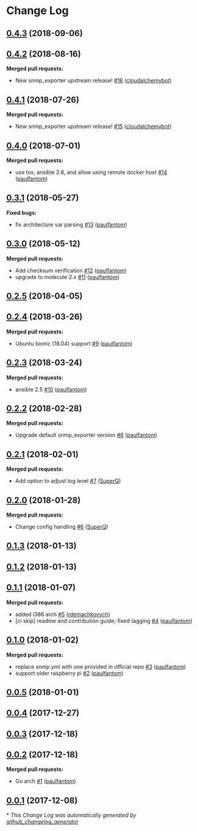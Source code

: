 # Change Log

## [0.4.3](https://galaxy.ansible.com/cloudalchemy/snmp-exporter) (2018-09-06)
## [0.4.2](https://galaxy.ansible.com/cloudalchemy/snmp-exporter) (2018-08-16)
**Merged pull requests:**

- New snmp\_exporter upstream release! [\#16](https://github.com/cloudalchemy/ansible-snmp-exporter/pull/16) ([cloudalchemybot](https://github.com/cloudalchemybot))

## [0.4.1](https://galaxy.ansible.com/cloudalchemy/snmp-exporter) (2018-07-26)
**Merged pull requests:**

- New snmp\_exporter upstream release! [\#15](https://github.com/cloudalchemy/ansible-snmp-exporter/pull/15) ([cloudalchemybot](https://github.com/cloudalchemybot))

## [0.4.0](https://galaxy.ansible.com/cloudalchemy/snmp-exporter) (2018-07-01)
**Merged pull requests:**

- use tox, ansible 2.6, and allow using remote docker host [\#14](https://github.com/cloudalchemy/ansible-snmp-exporter/pull/14) ([paulfantom](https://github.com/paulfantom))

## [0.3.1](https://galaxy.ansible.com/cloudalchemy/snmp-exporter) (2018-05-27)
**Fixed bugs:**

- fix architecture var parsing [\#13](https://github.com/cloudalchemy/ansible-snmp-exporter/pull/13) ([paulfantom](https://github.com/paulfantom))

## [0.3.0](https://galaxy.ansible.com/cloudalchemy/snmp-exporter) (2018-05-12)
**Merged pull requests:**

- Add checksum verification [\#12](https://github.com/cloudalchemy/ansible-snmp-exporter/pull/12) ([paulfantom](https://github.com/paulfantom))
- upgrade to molecule 2.x [\#11](https://github.com/cloudalchemy/ansible-snmp-exporter/pull/11) ([paulfantom](https://github.com/paulfantom))

## [0.2.5](https://galaxy.ansible.com/cloudalchemy/snmp-exporter) (2018-04-05)
## [0.2.4](https://galaxy.ansible.com/cloudalchemy/snmp-exporter) (2018-03-26)
**Merged pull requests:**

- Ubuntu bionic \(18.04\) support [\#9](https://github.com/cloudalchemy/ansible-snmp-exporter/pull/9) ([paulfantom](https://github.com/paulfantom))

## [0.2.3](https://galaxy.ansible.com/cloudalchemy/snmp-exporter) (2018-03-24)
**Merged pull requests:**

- ansible 2.5 [\#10](https://github.com/cloudalchemy/ansible-snmp-exporter/pull/10) ([paulfantom](https://github.com/paulfantom))

## [0.2.2](https://galaxy.ansible.com/cloudalchemy/snmp-exporter) (2018-02-28)
**Merged pull requests:**

- Upgrade default snmp\_exporter version [\#8](https://github.com/cloudalchemy/ansible-snmp-exporter/pull/8) ([paulfantom](https://github.com/paulfantom))

## [0.2.1](https://galaxy.ansible.com/cloudalchemy/snmp-exporter) (2018-02-01)
**Merged pull requests:**

- Add option to adjust log level [\#7](https://github.com/cloudalchemy/ansible-snmp-exporter/pull/7) ([SuperQ](https://github.com/SuperQ))

## [0.2.0](https://galaxy.ansible.com/cloudalchemy/snmp-exporter) (2018-01-28)
**Merged pull requests:**

- Change config handling [\#6](https://github.com/cloudalchemy/ansible-snmp-exporter/pull/6) ([SuperQ](https://github.com/SuperQ))

## [0.1.3](https://galaxy.ansible.com/cloudalchemy/snmp-exporter) (2018-01-13)
## [0.1.2](https://galaxy.ansible.com/cloudalchemy/snmp-exporter) (2018-01-13)
## [0.1.1](https://galaxy.ansible.com/cloudalchemy/snmp-exporter) (2018-01-07)
**Merged pull requests:**

- added i386 arch [\#5](https://github.com/cloudalchemy/ansible-snmp-exporter/pull/5) ([rdemachkovych](https://github.com/rdemachkovych))
- \[ci skip\] readme and contribution guide; fixed tagging [\#4](https://github.com/cloudalchemy/ansible-snmp-exporter/pull/4) ([paulfantom](https://github.com/paulfantom))

## [0.1.0](https://galaxy.ansible.com/cloudalchemy/snmp-exporter) (2018-01-02)
**Merged pull requests:**

- replace snmp.yml with one provided in official repo [\#3](https://github.com/cloudalchemy/ansible-snmp-exporter/pull/3) ([paulfantom](https://github.com/paulfantom))
- support older raspberry pi [\#2](https://github.com/cloudalchemy/ansible-snmp-exporter/pull/2) ([paulfantom](https://github.com/paulfantom))

## [0.0.5](https://galaxy.ansible.com/cloudalchemy/snmp-exporter) (2018-01-01)
## [0.0.4](https://galaxy.ansible.com/cloudalchemy/snmp-exporter) (2017-12-27)
## [0.0.3](https://galaxy.ansible.com/cloudalchemy/snmp-exporter) (2017-12-18)
## [0.0.2](https://galaxy.ansible.com/cloudalchemy/snmp-exporter) (2017-12-18)
**Merged pull requests:**

- Go arch [\#1](https://github.com/cloudalchemy/ansible-snmp-exporter/pull/1) ([paulfantom](https://github.com/paulfantom))

## [0.0.1](https://galaxy.ansible.com/cloudalchemy/snmp-exporter) (2017-12-08)


\* *This Change Log was automatically generated by [github_changelog_generator](https://github.com/skywinder/Github-Changelog-Generator)*